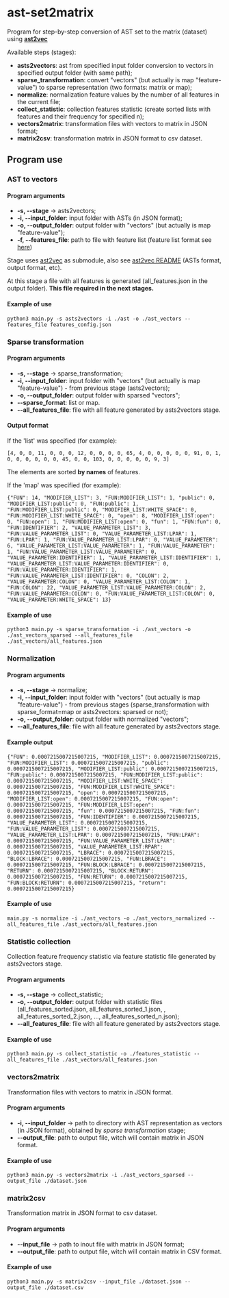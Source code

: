 # ast-set2matrix

Program for step-by-step conversion of AST set to the matrix (dataset) using [**ast2vec**](https://github.com/PetukhovVictor/ast2vec)

Available steps (stages):
- **asts2vectors**: ast from specified input folder conversion to vectors in specified output folder (with same path);
- **sparse_transformation**: convert "vectors" (but actually is map "feature-value") to sparse representation (two formats: matrix or map);
- **normalize**: normalization feature values by the number of all features in the current file;
- **collect_statistic**: collection features statistic (create sorted lists with features and their frequency for specified n);
- **vectors2matrix**: transformation files with vectors to matrix in JSON format;
- **matrix2csv**: transformation matrix in JSON format to csv dataset.

## Program use
### AST to vectors
#### Program arguments

* **-s, --stage** -> asts2vectors;
* **-i, --input_folder**: input folder with ASTs (in JSON format);
* **-o, --output_folder**: output folder with "vectors" (but actually is map "feature-value");
* **-f, --features_file**: path to file with feature list (feature list format see [here](https://github.com/PetukhovVictor/ast2vec#feature-configuration))

Stage uses [ast2vec](https://github.com/PetukhovVictor/ast2vec) as submodule, also see [ast2vec README](https://github.com/PetukhovVictor/ast2vec) (ASTs format, output format, etc).

At this stage a file with all features is generated (all_features.json in the output folder). **This file required in the next stages.**

#### Example of use
```
python3 main.py -s asts2vectors -i ./ast -o ./ast_vectors --features_file features_config.json
```

### Sparse transformation
#### Program arguments

* **-s, --stage** -> sparse_transformation;
* **-i, --input_folder**: input folder with "vectors" (but actually is map "feature-value") - from previous stage (asts2vectors);
* **-o, --output_folder**: output folder with sparsed "vectors";
* **--sparse_format**: list or map.
* **--all_features_file**: file with all feature generated by asts2vectors stage.

#### Output format

If the 'list' was specified (for example):
```
[4, 0, 0, 11, 0, 0, 0, 12, 0, 0, 0, 0, 65, 4, 0, 0, 0, 0, 0, 91, 0, 1, 0, 0, 0, 0, 0, 0, 45, 0, 0, 103, 0, 0, 0, 0, 0, 9, 3]
```
The elements are sorted **by names** of features.

If the 'map' was specified (for example):
```
{"FUN": 14, "MODIFIER_LIST": 3, "FUN:MODIFIER_LIST": 1, "public": 0, "MODIFIER_LIST:public": 0, "FUN:public": 1, "FUN:MODIFIER_LIST:public": 0, "MODIFIER_LIST:WHITE_SPACE": 0, "FUN:MODIFIER_LIST:WHITE_SPACE": 0, "open": 8, "MODIFIER_LIST:open": 0, "FUN:open": 1, "FUN:MODIFIER_LIST:open": 0, "fun": 1, "FUN:fun": 0, "FUN:IDENTIFIER": 2, "VALUE_PARAMETER_LIST": 3, "FUN:VALUE_PARAMETER_LIST": 0, "VALUE_PARAMETER_LIST:LPAR": 1, "FUN:LPAR": 1, "FUN:VALUE_PARAMETER_LIST:LPAR": 0, "VALUE_PARAMETER": 6, "VALUE_PARAMETER_LIST:VALUE_PARAMETER": 1, "FUN:VALUE_PARAMETER": 1, "FUN:VALUE_PARAMETER_LIST:VALUE_PARAMETER": 0, "VALUE_PARAMETER:IDENTIFIER": 1, "VALUE_PARAMETER_LIST:IDENTIFIER": 1, "VALUE_PARAMETER_LIST:VALUE_PARAMETER:IDENTIFIER": 0, "FUN:VALUE_PARAMETER:IDENTIFIER": 1, "FUN:VALUE_PARAMETER_LIST:IDENTIFIER": 0, "COLON": 2, "VALUE_PARAMETER:COLON": 0, "VALUE_PARAMETER_LIST:COLON": 1, "FUN:COLON": 22, "VALUE_PARAMETER_LIST:VALUE_PARAMETER:COLON": 2, "FUN:VALUE_PARAMETER:COLON": 0, "FUN:VALUE_PARAMETER_LIST:COLON": 0, "VALUE_PARAMETER:WHITE_SPACE": 13}
```

#### Example of use
```
python3 main.py -s sparse_transformation -i ./ast_vectors -o ./ast_vectors_sparsed --all_features_file ./ast_vectors/all_features.json
```

### Normalization
#### Program arguments

* **-s, --stage** -> normalize;
* **-i, --input_folder**: input folder with "vectors" (but actually is map "feature-value") - from previous stages (sparse_transformation with sparse_format=map or asts2vectors: sparsed or not);
* **-o, --output_folder**: output folder with normalized "vectors";
* **--all_features_file**: file with all feature generated by asts2vectors stage.

#### Example output

```
{"FUN": 0.0007215007215007215, "MODIFIER_LIST": 0.0007215007215007215, "FUN:MODIFIER_LIST": 0.0007215007215007215, "public": 0.0007215007215007215, "MODIFIER_LIST:public": 0.0007215007215007215, "FUN:public": 0.0007215007215007215, "FUN:MODIFIER_LIST:public": 0.0007215007215007215, "MODIFIER_LIST:WHITE_SPACE": 0.0007215007215007215, "FUN:MODIFIER_LIST:WHITE_SPACE": 0.0007215007215007215, "open": 0.0007215007215007215, "MODIFIER_LIST:open": 0.0007215007215007215, "FUN:open": 0.0007215007215007215, "FUN:MODIFIER_LIST:open": 0.0007215007215007215, "fun": 0.0007215007215007215, "FUN:fun": 0.0007215007215007215, "FUN:IDENTIFIER": 0.0007215007215007215, "VALUE_PARAMETER_LIST": 0.0007215007215007215, "FUN:VALUE_PARAMETER_LIST": 0.0007215007215007215, "VALUE_PARAMETER_LIST:LPAR": 0.0007215007215007215, "FUN:LPAR": 0.0007215007215007215, "FUN:VALUE_PARAMETER_LIST:LPAR": 0.0007215007215007215, "VALUE_PARAMETER_LIST:RPAR": 0.0007215007215007215, "LBRACE": 0.0007215007215007215, "BLOCK:LBRACE": 0.0007215007215007215, "FUN:LBRACE": 0.0007215007215007215, "FUN:BLOCK:LBRACE": 0.0007215007215007215, "RETURN": 0.0007215007215007215, "BLOCK:RETURN": 0.0007215007215007215, "FUN:RETURN": 0.0007215007215007215, "FUN:BLOCK:RETURN": 0.0007215007215007215, "return": 0.0007215007215007215}
```

#### Example of use
```
main.py -s normalize -i ./ast_vectors -o ./ast_vectors_normalized --all_features_file ./ast_vectors/all_features.json
```

### Statistic collection

Collection feature frequency statistic via feature statistic file generated by asts2vectors stage.

#### Program arguments

* **-s, --stage** -> collect_statistic;
* **-o, --output_folder**: output folder with statistic files (all_features_sorted.json, all_features_sorted_1.json, , all_features_sorted_2.json, ..., all_features_sorted_n.json);
* **--all_features_file**: file with all feature generated by asts2vectors stage.


#### Example of use
```
python3 main.py -s collect_statistic -o ./features_statistic --all_features_file ./ast_vectors/all_features.json
```

### vectors2matrix

Transformation files with vectors to matrix in JSON format.

#### Program arguments

* **-i, --input_folder** -> path to directory with AST representation as vectors (in JSON format), obtained by *sparse transformation* stage;
* **--output_file**: path to output file, witch will contain matrix in JSON format.

#### Example of use
```
python3 main.py -s vectors2matrix -i ./ast_vectors_sparsed --output_file ./dataset.json
```

### matrix2csv

Transformation matrix in JSON format to csv dataset.

#### Program arguments

* **--input_file** -> path to inout file with matrix in JSON format;
* **--output_file**: path to output file, witch will contain matrix in CSV format.

#### Example of use
```
python3 main.py -s matrix2csv --input_file ./dataset.json --output_file ./dataset.csv
```
